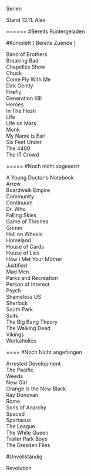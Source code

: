 Serien

Stand 13.11.  Alex

======
#Bereits Runtergeladen

#Komplett ( Bereits Zuende )


Band of Brothers   <br />
Breaking Bad <br />
Chapelles Show <br />
Chuck <br />
Come Fly With Me   <br />
Dirk Gently <br />
Firefly	 <br />
Generation Kill <br />
Heroes <br />
In The Flesh <br />
Life   <br />
Life on Mars <br />
Monk <br />
My Name is Earl <br />
Six Feet Under  <br />
The 4400 <br />
The IT Crowd <br />

=====
#Noch nicht abgesetzt

A Young Doctor's  Notebook <br />
Arrow <br />
Boardwalk Empire  <br />
Community <br />
Continuum <br />
Dr. Who <br />
Falling Skies <br />
Game of Thrones <br />
Grimm<br />
Hell on Wheels <br />
Homeland<br />
House of Cards <br />
House of Lies  <br />
How I Met Your Mother <br /> 
Justified <br />
Mad Men  <br />
Parks and Recreation <br />
Person of Interest <br />
Psych  <br />
Shameless US <br />
Sherlock <br />
South Park <br />
Suits <br />
The BIg Bang Theory <br />
The Walking Dead <br />
Vikings <br />
Workaholics <br />

====
#Noch Nicht angefangen

Arrested Development<br />
The Pacific<br />
Weeds<br />
New Girl<br />
Orange Is the New Black<br />
Ray Donovan<br />
Rome<br />
Sons of Anarchy<br />
Spaced<br />
Spartacus<br />
The League<br />
The White Queen<br />
Trailer Park Boys<br />
The Dresden Files<br />

#Unvollständig

Revolution

